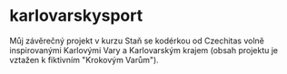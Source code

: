 # karlovarskysport
Můj závěrečný projekt v kurzu Staň se kodérkou od Czechitas volně inspirovanými Karlovými Vary a Karlovarským krajem (obsah projektu je vztažen k fiktivním "Krokovým Varům").
